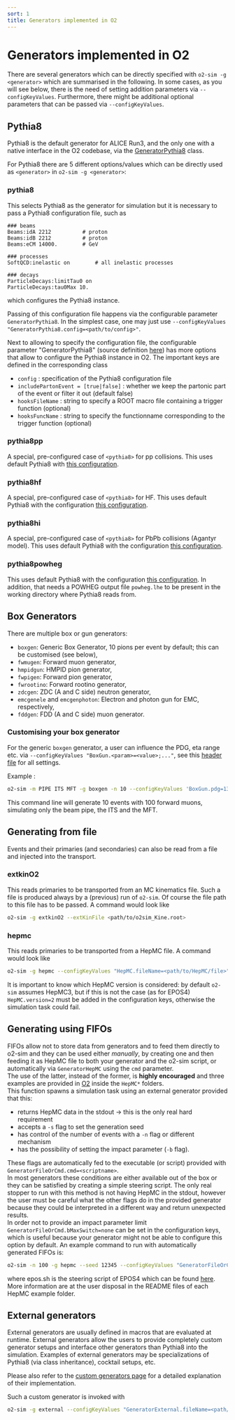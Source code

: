```yaml
---
sort: 1
title: Generators implemented in O2
---
```


# Generators implemented in O2

There are several generators which can be directly specified with `o2-sim -g <generator>` which are summarised in the following. In some cases, as you will see below, there is the need of setting addition parameters via `--configKeyValues`. Furthermore, there might be additional optional parameters that can be passed via `--configKeyValues`.

## Pythia8

Pythia8 is the default generator for ALICE Run3, and the only one with a native interface in the O2 codebase, via the [GeneratorPythia8](https://github.com/AliceO2Group/AliceO2/blob/dev/Generators/include/Generators/GeneratorPythia8.h) class.

For Pythia8 there are 5 different options/values which can be directly used as `<generator>` in `o2-sim -g <generator>`:

### pythia8

This selects Pythia8 as the generator for simulation but it is necessary to pass a Pythia8 configuration file, such as
```text
### beams
Beams:idA 2212			# proton
Beams:idB 2212 			# proton
Beams:eCM 14000. 		# GeV

### processes
SoftQCD:inelastic on		# all inelastic processes

### decays
ParticleDecays:limitTau0 on	
ParticleDecays:tau0Max 10.
```
which configures the Pythia8 instance.

Passing of this configuration file happens via the configurable parameter `GeneratorPythia8`. In the simplest case, one may just use `--configKeyValues "GeneratorPythia8.config=<path/to/config>"`.

Next to allowing to specify the configuration file, the configurable parameter "GeneratorPythia8" (source definition [here](https://github.com/AliceO2Group/AliceO2/blob/dev/Generators/include/Generators/GeneratorPythia8Param.h)) has more options that allow to configure the Pythia8 instance in O2. The important keys are defined in the corresponding class

* `config` : specification of the Pythia8 configuration file
* `includePartonEvent = [true|false]` : whether we keep the partonic part of the event or filter it out (default false) 
* `hooksFileName` : string to specify a ROOT macro file containing a trigger function (optional)
* `hooksFuncName` : string to specify the functionname corresponding to the trigger function (optional)


### pythia8pp

A special, pre-configured case of `<pythia8>` for pp collisions. This uses default Pythia8 with [this configuration](https://github.com/AliceO2Group/AliceO2/blob/dev/Generators/share/egconfig/pythia8_inel.cfg).

### pythia8hf

A special, pre-configured case of `<pythia8>` for HF. This uses default Pythia8 with the configuration [this configuration](https://github.com/AliceO2Group/AliceO2/blob/dev/Generators/share/egconfig/pythia8_hf.cfg).

### pythia8hi

A special, pre-configured case of `<pythia8>` for PbPb collisions (Agantyr model). This uses default Pythia8 with the configuration [this configuration](https://github.com/AliceO2Group/AliceO2/blob/dev/Generators/share/egconfig/pythia8_hi.cfg).

### pythia8powheg

This uses default Pythia8 with the configuration [this configuration](https://github.com/AliceO2Group/AliceO2/blob/dev/Generators/share/egconfig/pythia8_powheg.cfg).
In addition, that needs a POWHEG output file `powheg.lhe` to be present in the working directory where Pythia8 reads from.

## Box Generators

There are multiple box or gun generators:

* `boxgen`: Generic Box Generator, 10 pions per event by default; this can be customised (see below),
* `fwmugen`: Forward muon generator,
* `hmpidgun`: HMPID pion generator,
* `fwpigen`: Forward pion generator,
* `fwrootino`: Forward rootino generator,
* `zdcgen`: ZDC (A and C side) neutron generator,
* `emcgenele` and `emcgenphoton`: Electron and photon gun for EMC, respectively,
* `fddgen`: FDD (A and C side) muon generator.

### Customising your box generator

For the generic `boxgen` generator, a user can influence the PDG, eta range etc. via `--configKeyValues "BoxGun.<param>=<value>;..."`, see this [header file](https://github.com/AliceO2Group/AliceO2/blob/dev/Generators/include/Generators/BoxGunParam.h) for all settings.

Example :
```bash
o2-sim -m PIPE ITS MFT -g boxgen -n 10 --configKeyValues 'BoxGun.pdg=13 ; BoxGun.eta[0]=-3.6 ; BoxGun.eta[1]=-2.45; BoxGun.number=100'
```

This command line will generate 10 events with 100 forward muons, simulating only the beam pipe, the ITS and the MFT.

## Generating from file

Events and their primaries (and secondaries) can also be read from a file and injected into the transport.

### extkinO2

This reads primaries to be transported from an MC kinematics file. Such a file is produced always by a (previous) run of `o2-sim`. Of course the file path to this file has to be passed. A command would look like
```bash
o2-sim -g extkinO2 --extKinFile <path/to/o2sim_Kine.root>
```

### hepmc

This reads primaries to be transported from a HepMC file. A command would look like
```bash
o2-sim -g hepmc --configKeyValues "HepMC.fileName=<path/to/HepMC/file>"
```
It is important to know which HepMC version is considered: by default `o2-sim` assumes HepMC3, but if this is not the case (as for EPOS4) `HepMC.version=2`
must be added in the configuration keys, otherwise the simulation task could fail.

## Generating using FIFOs 

FIFOs allow not to store data from generators and to feed them directly to o2-sim and they can be used either *manually*, by creating one and then feeding it as HepMC file to both your generator and the o2-sim script, or automatically via `GeneratorHepMC` using the `cmd` parameter.  
The use of the latter, instead of the former, is **highly encouraged** and three examples are provided in [O2](https://github.com/AliceO2Group/AliceO2/tree/dev/run/SimExamples) inside the `HepMC*` folders.  
This function spawns a simulation task using an external generator provided that this:
- returns HepMC data in the stdout &rarr; this is the only real hard requirement
- accepts a `-s` flag to set the generation seed
- has control of the number of events with a `-n` flag or different mechanism
- has the possibility of setting the impact parameter (`-b` flag).

These flags are automatically fed to the executable (or script) provided with `GeneratorFileOrCmd.cmd=<scriptname>`.  
In most generators these conditions are either available out of the box or they can be satisfied by creating a simple steering script. The only real stopper to run with this method is not having HepMC in the stdout, however the user must be careful what the other flags do in the provided generator because they could be interpreted in a different way and return unexpected results.  
In order not to provide an impact parameter limit `GeneratorFileOrCmd.bMaxSwitch=none` can be set in the configuration keys, which is useful because your generator might not be able to configure this option by default. An example command to run with automatically generated FIFOs is:
```bash
o2-sim -n 100 -g hepmc --seed 12345 --configKeyValues "GeneratorFileOrCmd.cmd=epos.sh;GeneratorFileOrCmd.bMaxSwitch=none;"
```
where epos.sh is the steering script of EPOS4 which can be found [here](https://github.com/AliceO2Group/AliceO2/tree/dev/run/SimExamples/HepMC_EPOS4). More information are at the user disposal in the README files of each HepMC example folder.

## External generators

External generators are usually defined in macros that are evaluated at runtime. External generators allow the users 
to provide completely custom generator setups and interface other generators than Pythia8 into the simulation. Examples of external generators may be specializations of Pythia8 (via class inheritance), cocktail setups, etc.

Please also refer to the [custom generators page](generatorscustom.md) for a detailed explanation of their implementation.

Such a custom generator is invoked with
```bash
o2-sim -g external --configKeyValues "GeneratorExternal.fileName=<path/to/macro.C>;GeneratorExternal.funcName=<function-signature-to-call(...)>"
```
